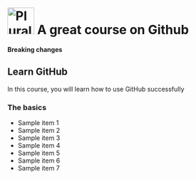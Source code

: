# <a href='http://pluralsight.com'><img src='https://gillcleerenpluralsight.blob.core.windows.net/files/pluralsight.png' height='60' alt='Pluralsight Logo' /></a> A great course on Github

**Breaking changes** 

## Learn GitHub
In this course, you will learn how to use GitHub successfully

### The basics
- Sample item 1
- Sample item 2
- Sample item 3
- Sample item 4
- Sample item 5
- Sample item 6
- Sample item 7
